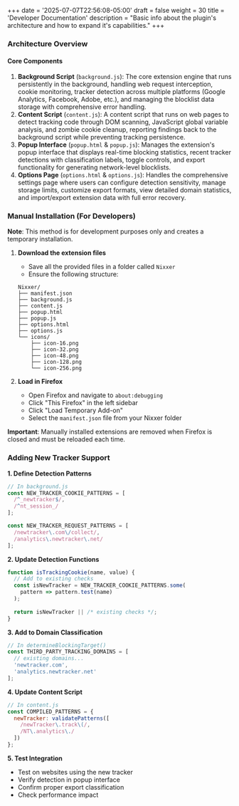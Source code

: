 +++
date = '2025-07-07T22:56:08-05:00'
draft = false
weight = 30
title = 'Developer Documentation'
description = "Basic info about the plugin's architecture and how to expand it's capabilities."
+++

### Architecture Overview

#### Core Components

1. **Background Script** (`background.js`): The core extension engine that runs persistently in the background, handling web request interception, cookie monitoring, tracker detection across multiple platforms (Google Analytics, Facebook, Adobe, etc.), and managing the blocklist data storage with comprehensive error handling.
2. **Content Script** (`content.js`): A content script that runs on web pages to detect tracking code through DOM scanning, JavaScript global variable analysis, and zombie cookie cleanup, reporting findings back to the background script while preventing tracking persistence.
3. **Popup Interface** (`popup.html` & `popup.js`): Manages the extension's popup interface that displays real-time blocking statistics, recent tracker detections with classification labels, toggle controls, and export functionality for generating network-level blocklists.
4. **Options Page** (`options.html` & `options.js`): Handles the comprehensive settings page where users can configure detection sensitivity, manage storage limits, customize export formats, view detailed domain statistics, and import/export extension data with full error recovery.

### Manual Installation (For Developers)

**Note**: This method is for development purposes only and creates a temporary installation.

1. **Download the extension files**
   - Save all the provided files in a folder called `Nixxer`
   - Ensure the following structure:
   ```
   Nixxer/
   ├── manifest.json
   ├── background.js
   ├── content.js
   ├── popup.html
   ├── popup.js
   ├── options.html
   ├── options.js
   └── icons/
       ├── icon-16.png
       ├── icon-32.png
       ├── icon-48.png
       ├── icon-128.png
       └── icon-256.png
   ```

2. **Load in Firefox**
   - Open Firefox and navigate to `about:debugging`
   - Click "This Firefox" in the left sidebar
   - Click "Load Temporary Add-on"
   - Select the `manifest.json` file from your Nixxer folder

**Important**: Manually installed extensions are removed when Firefox is closed and must be reloaded each time.

### Adding New Tracker Support

**1. Define Detection Patterns**

```javascript
// In background.js
const NEW_TRACKER_COOKIE_PATTERNS = [
  /^_newtracker$/,
  /^nt_session_/
];

const NEW_TRACKER_REQUEST_PATTERNS = [
  /newtracker\.com\/collect/,
  /analytics\.newtracker\.net/
];
```

**2. Update Detection Functions**

```javascript
function isTrackingCookie(name, value) {
  // Add to existing checks
  const isNewTracker = NEW_TRACKER_COOKIE_PATTERNS.some(
    pattern => pattern.test(name)
  );
  
  return isNewTracker || /* existing checks */;
}
```

**3. Add to Domain Classification**

```javascript
// In determineBlockingTarget()
const THIRD_PARTY_TRACKING_DOMAINS = [
  // existing domains...
  'newtracker.com',
  'analytics.newtracker.net'
];
```

**4. Update Content Script**

```javascript
// In content.js
const COMPILED_PATTERNS = {
  newTracker: validatePatterns([
    /newTracker\.track\(/,
    /NT\.analytics\./
  ])
};
```

**5. Test Integration**

- Test on websites using the new tracker
- Verify detection in popup interface
- Confirm proper export classification
- Check performance impact
